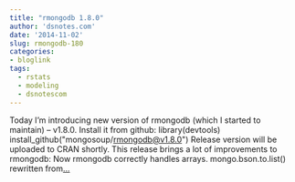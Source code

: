 ```yaml
---
title: "rmongodb 1.8.0"
author: 'dsnotes.com'
date: '2014-11-02'
slug: rmongodb-180
categories:
- bloglink
tags:
  - rstats
  - modeling
  - dsnotescom
---
```


Today I’m introducing new version of rmongodb (which I started to maintain) – v1.8.0. Install it from github: library(devtools) install_github("mongosoup/rmongodb@v1.8.0") Release version will be uploaded to CRAN shortly. This release brings a lot of improvements to rmongodb: Now rmongodb correctly handles arrays. mongo.bson.to.list() rewritten from[... <i class="fas fa-external-link-alt"></i>](http://dsnotes.com/post/rmongodb-1.8.0/)

